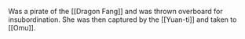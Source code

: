 Was a pirate of the [[Dragon Fang]] and was thrown overboard for insubordination. She was then captured by the [[Yuan-ti]] and taken to [[Omu]].